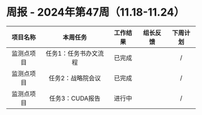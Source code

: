 
# 周报 - 2024年第47周（11.18-11.24）


|  项目名称  | 本周任务 | 工作结果 | 组长反馈 |  下周计划| 
|:----------:|:--------:|:--------:|:--------:|:--------:|
|  监测点项目       | 任务1：任务书办文流程    | 已完成      |       | /      |
| 监测点项目      | 任务2：战略院会议    | 已完成      |       | /      |
| 监测点项目     | 任务3：CUDA报告       | 进行中     |       |/    |
